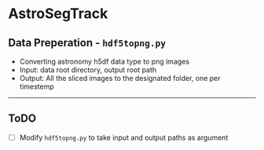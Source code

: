 # AstroSegTrack

## Data Preperation - `hdf5topng.py`
- Converting astronomy h5df data type to png images
- Input: data root directory, output root path
- Output: All the sliced images to the designated folder, one per timestemp



---
## ToDO
- [ ] Modify `hdf5topng.py` to take input and output paths as argument

